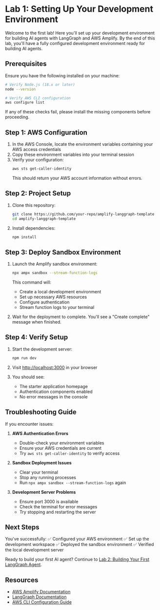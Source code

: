 # Lab 1: Setting Up Your Development Environment

Welcome to the first lab! Here you'll set up your development environment for building AI agents with LangGraph and AWS Amplify. By the end of this lab, you'll have a fully configured development environment ready for building AI agents.

## Prerequisites

Ensure you have the following installed on your machine:

```bash
# Verify Node.js (18.x or later)
node --version

# Verify AWS CLI configuration
aws configure list
```

If any of these checks fail, please install the missing components before proceeding.

## Step 1: AWS Configuration

1. In the AWS Console, locate the environment variables containing your AWS access credentials
2. Copy these environment variables into your terminal session
3. Verify your configuration:
   ```bash
   aws sts get-caller-identity
   ```
   This should return your AWS account information without errors.

## Step 2: Project Setup

1. Clone this repository:
   ```bash
   git clone https://github.com/your-repo/amplify-langgraph-template
   cd amplify-langgraph-template
   ```

2. Install dependencies:
   ```bash
   npm install
   ```

## Step 3: Deploy Sandbox Environment

1. Launch the Amplify sandbox environment:
   ```bash
   npx ampx sandbox --stream-function-logs
   ```
   This command will:
   - Create a local development environment
   - Set up necessary AWS resources
   - Configure authentication
   - Stream function logs to your terminal

2. Wait for the deployment to complete. You'll see a "Create complete" message when finished.

## Step 4: Verify Setup

1. Start the development server:
   ```bash
   npm run dev
   ```

2. Visit [http://localhost:3000](http://localhost:3000) in your browser

3. You should see:
   - The starter application homepage
   - Authentication components enabled
   - No error messages in the console

## Troubleshooting Guide

If you encounter issues:

1. **AWS Authentication Errors**
   - Double-check your environment variables
   - Ensure your AWS credentials are current
   - Try `aws sts get-caller-identity` to verify access

2. **Sandbox Deployment Issues**
   - Clear your terminal
   - Stop any running processes
   - Run `npx ampx sandbox --stream-function-logs` again

3. **Development Server Problems**
   - Ensure port 3000 is available
   - Check the terminal for error messages
   - Try stopping and restarting the server

## Next Steps

You've successfully:
✅ Configured your AWS environment
✅ Set up the development workspace
✅ Deployed the sandbox environment
✅ Verified the local development server

Ready to build your first AI agent? Continue to [Lab 2: Building Your First LangGraph Agent](lab_2.md).

## Resources

- [AWS Amplify Documentation](https://docs.amplify.aws/)
- [LangGraph Documentation](https://python.langchain.com/docs/langgraph)
- [AWS CLI Configuration Guide](https://docs.aws.amazon.com/cli/latest/userguide/cli-configure-quickstart.html)

